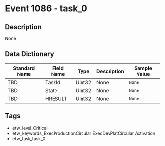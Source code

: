 # Event 1086 - task_0

## Description
None

## Data Dictionary
|Standard Name|Field Name|Type|Description|Sample Value|
|---|---|---|---|---|
|TBD|TaskId|UInt32|None|`None`|
|TBD|State|UInt32|None|`None`|
|TBD|HRESULT|UInt32|None|`None`|

## Tags
* etw_level_Critical
* etw_keywords_ExecProductionCircular ExecDevPlatCircular Activation
* etw_task_task_0
